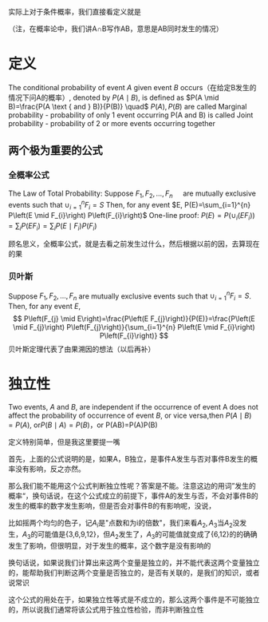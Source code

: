 实际上对于条件概率，我们直接看定义就是

（注，在概率论中，我们讲A$\cap$B写作AB，意思是AB同时发生的情况）

# 定义

The conditional probability of event $A$ given event $B$ occurs（在给定B发生的情况下问A的概率）, denoted by $P(A \mid B)$, is defined as
$P(A \mid B)=\frac{P(A \text { and } B)}{P(B)} \quad$ 
 $P(A), P(B)$ are called Marginal probability - probability of only 1 event occurring
P(A and B) is called Joint probability - probability of 2 or more events occurring together

## 两个极为重要的公式

### 全概率公式

The Law of Total Probability: Suppose $F_{1}, F_{2}, \ldots, F_{n} \quad$ are mutually exclusive events such that $\cup_{i=1}^{n} F_{i}=S$ Then, for any event $E, P(E)=\sum_{i=1}^{n} P\left(E \mid F_{i}\right) P\left(F_{i}\right)$
One-line proof:
$P(E)=P\left(\cup_{i}\left(E F_{i}\right)\right)=\sum_{i} P\left(E F_{i}\right)=\sum_{i} P\left(E \mid F_{i}\right) P\left(F_{i}\right)$

顾名思义，全概率公式，就是去看之前发生过什么，然后根据以前的因，去算现在的果

### 贝叶斯

Suppose $F_{1}, F_{2}, \ldots, F_{n}$ are mutually exclusive events such that $\cup_{i=1}^{n} F_{i}=S$. Then, for any event $E$,
$$
P\left(F_{j} \mid E\right)=\frac{P\left(E F_{j}\right)}{P(E)}=\frac{P\left(E \mid F_{j}\right) P\left(F_{j}\right)}{\sum_{i=1}^{n} P\left(E \mid F_{i}\right) P\left(F_{i}\right)}
$$
贝叶斯定理代表了由果溯因的想法（以后再补）

# 独立性

Two events, $A$ and $B$, are independent if the occurrence of event A does not affect the probability of occurrence of event $B$, or vice versa,then
 $P(A \mid B)=P(A)$, or$P(B \mid A)=P(B)$，or P(AB)=P(A)P(B)

定义特别简单，但是我这里要提一嘴

首先，上面的公式说明的是，如果A，B独立，是事件A发生与否对事件B发生的概率没有影响，反之亦然。

那么我们能不能用这个公式判断独立性呢？答案是不能。注意这边的用词”发生的概率“，换句话说，在这个公式成立的前提下，事件A的发生与否，不会对事件B的发生的概率的数字发生影响，但是否会对事件B的有影响呢，没说，

比如摇两个均匀的色子，记$A_i$是"点数和为i的倍数"，我们来看$A_2,A_3$当$A_2$没发生，$A_3$的可能值是{3,6,9,12}，但$A_2$发生了，$A_3$的可能值就变成了{6,12}的的确确发生了影响，但很明显，对于发生的概率，这个数字是没有影响的

换句话说，如果说我们计算出来这两个变量是独立的，并不能代表这两个变量独立的，能帮助我们判断这两个变量是否独立的，是否有关联的，是我们的知识，或者说常识

这个公式的用处在于，如果独立性等式是不成立的，那么这两个事件是不可能独立的，所以说我们通常将该公式用于独立性检验，而非判断独立性